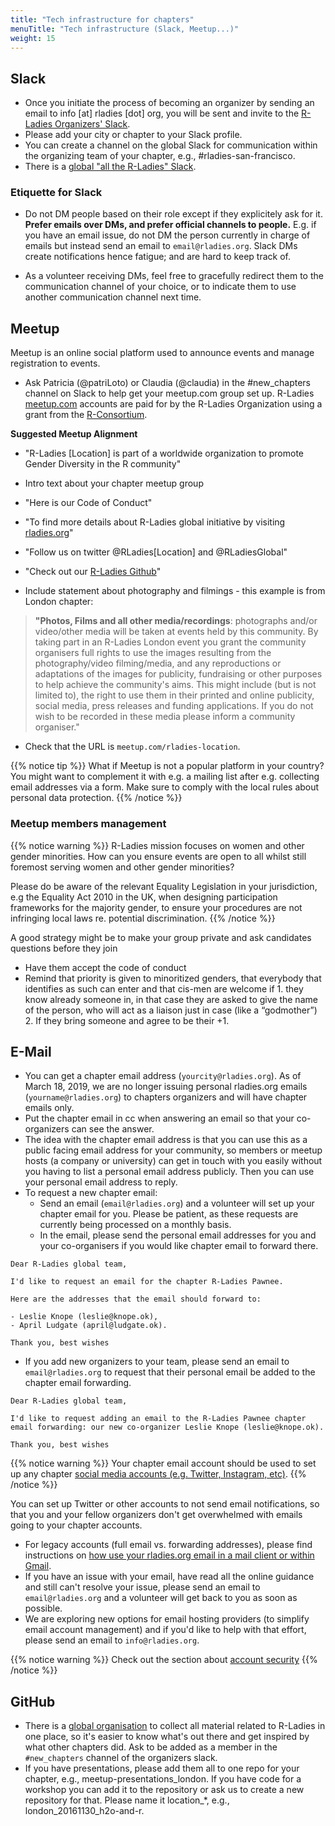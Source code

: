 ```yaml
---
title: "Tech infrastructure for chapters"
menuTitle: "Tech infrastructure (Slack, Meetup...)"
weight: 15
---
```


## Slack

* Once you initiate the process of becoming an organizer by sending an email to info [at] rladies [dot] org, you will be sent and invite to the [R-Ladies Organizers' Slack](http://r-ladies.slack.com).
* Please add your city or chapter to your Slack profile.  
* You can create a channel on the global Slack for communication within the organizing team of your chapter,
  e.g., #rladies-san-francisco.
* There is a [global "all the R-Ladies" Slack](/comm/slack/).

### Etiquette for Slack

* Do not DM people based on their role except if they explicitely ask for it. **Prefer emails over DMs, and prefer official channels to people.** E.g. if you have an email issue, do not DM the person currently in charge of emails but instead send an email to `email@rladies.org`. Slack DMs create notifications hence fatigue; and are hard to keep track of.  

* As a volunteer receiving DMs, feel free to gracefully redirect them to the communication channel of your choice, or to indicate them to use another communication channel next time.


## Meetup  

Meetup is an online social platform used to announce events and manage registration to events.

* Ask Patricia (@patriLoto) or Claudia (@claudia) in the \#new\_chapters channel on Slack to help get your meetup.com group set up. R-Ladies [meetup.com](https://www.meetup.com/pro/rladies) accounts are paid for by the R-Ladies Organization using a grant from the [R-Consortium](https://www.r-consortium.org/).

**Suggested Meetup Alignment**

-   "R-Ladies \[Location\] is part of a worldwide organization to
    promote Gender Diversity in the R community"

-   Intro text about your chapter meetup group

-   "Here is our Code of Conduct"

<!-- -->

-   "To find more details about R-Ladies global initiative by visiting
    [rladies.org](https://rladies.org/)"

-   "Follow us on twitter \@RLadies\[Location\] and \@RLadiesGlobal"

-   "Check out our [R-Ladies
    Github](https://github.com/rladies)"

-   Include statement about photography and filmings - this example is
    from London chapter:

> **"Photos, Films and all other media/recordings**: photographs and/or
video/other media will be taken at events held by this community. By
taking part in an R-Ladies London event you grant the community
organisers full rights to use the images resulting from the
photography/video filming/media, and any reproductions or adaptations
of the images for publicity, fundraising or other purposes to help
achieve the community's aims. This might include (but is not limited
to), the right to use them in their printed and online publicity,
social media, press releases and funding applications. If you do not
wish to be recorded in these media please inform a community
organiser."

-   Check that the URL is `meetup.com/rladies-location`.

{{% notice tip %}}
What if Meetup is not a popular platform in your country?
You might want to complement it with e.g. a mailing list after e.g. collecting email addresses via a form.
Make sure to comply with the local rules about personal data protection.
{{% /notice %}}

### Meetup members management

{{% notice warning %}}
R-Ladies mission focuses on women and other gender minorities. How can you ensure events are open to all whilst still foremost serving women and other gender minorities?

Please do be aware of the relevant Equality Legislation in your jurisdiction, e.g the Equality Act 2010 in the UK, when designing participation frameworks for the majority gender, to ensure your procedures are not infringing  local laws re. potential discrimination.
{{% /notice %}}

A good strategy might be to make your group private and ask candidates questions before they join

* Have them accept the code of conduct
* Remind that priority is given to minoritized genders, that everybody that identifies as such can enter and that cis-men are welcome if 1. they know already someone in, in that case they are asked to give the name of the person, who will act as a liaison just in case (like a “godmother”) 2. If they bring someone and agree to be their +1.

## E-Mail

* You can get a chapter email address (`yourcity@rladies.org`).  As of March 18, 2019, we are no longer issuing personal rladies.org emails (`yourname@rladies.org`) to chapters organizers and will have chapter emails only. 
* Put the chapter email in cc when answering an email so that your co-organizers can see the answer.
* The idea with the chapter email address is that you can use this as a public facing email address for your community, so members or meetup hosts (a company or university) can get in touch with you easily without you having to list a personal email address publicly. Then you can use your personal email address to reply. 
* To request a new chapter email:
   * Send an email (`email@rladies.org`) and a volunteer will set up your chapter email for you.  Please be patient, as these requests are currently being processed on a monthly basis.
   * In the email, please send the personal email addresses for you and your co-organisers if you would like chapter email to forward there.
   
```
Dear R-Ladies global team,

I'd like to request an email for the chapter R-Ladies Pawnee.

Here are the addresses that the email should forward to:

- Leslie Knope (leslie@knope.ok),
- April Ludgate (april@ludgate.ok).

Thank you, best wishes
```
   
* If you add new organizers to your team, please send an email to `email@rladies.org` to request that their personal email be added to the chapter email forwarding.  

```
Dear R-Ladies global team,

I'd like to request adding an email to the R-Ladies Pawnee chapter email forwarding: our new co-organizer Leslie Knope (leslie@knope.ok).

Thank you, best wishes
```

{{% notice warning %}}
Your chapter email account should be used to set up any chapter [social media accounts (e.g. Twitter, Instagram, etc)](/organization/online-presence/social-media/).
{{% /notice %}}


You can set up Twitter or other accounts to not send email notifications, so that you and your fellow organizers don't get overwhelmed with emails going to your chapter accounts.

* For legacy accounts (full email vs. forwarding addresses), please find instructions on [how use your rladies.org email in a mail client or within Gmail](/organization/tech/email/).
* If you have an issue with your email, have read all the online guidance and still can't resolve your issue, please send an email to `email@rladies.org` and a volunteer will get back to you as soon as possible.
* We are exploring new options for email hosting providers (to simplify email account management) and if you'd like to help with that effort, please send an email to `info@rladies.org`.

{{% notice warning %}}
Check out the section about [account security](/organization/tech/security/)
{{% /notice %}}

## GitHub

* There is a [global organisation](http://github.com/rladies) to collect all material
  related to R-Ladies in one place, so it's easier to know what's out there and get inspired by what other chapters did. Ask to be added as a member in the `#new_chapters` channel of the organizers slack.
* If you have presentations, please add them all to
  one repo for your chapter, e.g., meetup-presentations_london. If you have code for a
  workshop you can add it to the repository or ask us to create a new repository for that. Please name it location_*, e.g.,
  london_20161130_h2o-and-r.

[^contextemail]: Chapters started before this have full email accounts, but due to the overhead and changes by our hosting provider, we only set up forwarding emails now.
  one repo for your chapter, e.g., `meetup-presentations_london`. If you have code for a
  workshop you can add it to the repository or ask us to create a new repository for that. Please name 
  it location_*, e.g., `london_20161130_h2o-and-r`.
